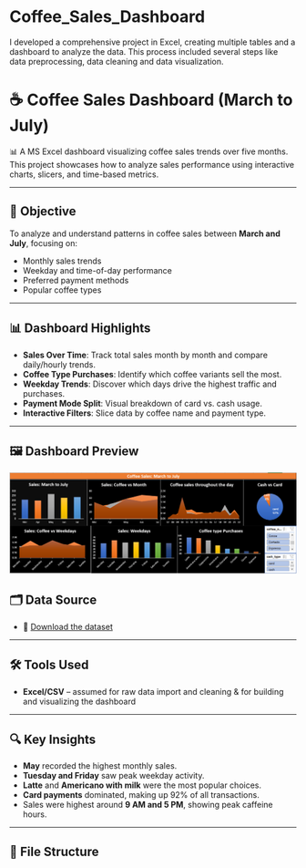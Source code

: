 # Coffee_Sales_Dashboard
I developed a comprehensive project in Excel, creating multiple tables and a dashboard to analyze the data. This process included several steps like data preprocessing, data cleaning and data visualization.
# ☕ Coffee Sales Dashboard (March to July)

📊 A MS Excel dashboard visualizing coffee sales trends over five months.  
This project showcases how to analyze sales performance using interactive charts, slicers, and time-based metrics.

---

## 📌 Objective

To analyze and understand patterns in coffee sales between **March and July**, focusing on:
- Monthly sales trends
- Weekday and time-of-day performance
- Preferred payment methods
- Popular coffee types

---

## 📊 Dashboard Highlights

- **Sales Over Time**: Track total sales month by month and compare daily/hourly trends.
- **Coffee Type Purchases**: Identify which coffee variants sell the most.
- **Weekday Trends**: Discover which days drive the highest traffic and purchases.
- **Payment Mode Split**: Visual breakdown of card vs. cash usage.
- **Interactive Filters**: Slice data by coffee name and payment type.

---

## 🖼️ Dashboard Preview

![Coffee Sales Dashboard](https://github.com/Rishinroy2000/Coffee_Sales_Dashboard/blob/main/Coffee%20sales%20dashboard%20ss.png)

## 🗂 Data Source

- 📄 [Download the dataset](https://drive.google.com/file/d/1YqP5Na7_o2xBwsFcf-0NTK31u5_EpxKC/view)

---

## 🛠 Tools Used

- **Excel/CSV** – assumed for raw data import and cleaning & for building and visualizing the dashboard

---

## 🔍 Key Insights

- **May** recorded the highest monthly sales.
- **Tuesday and Friday** saw peak weekday activity.
- **Latte** and **Americano with milk** were the most popular choices.
- **Card payments** dominated, making up 92% of all transactions.
- Sales were highest around **9 AM and 5 PM**, showing peak caffeine hours.

---

## 📂 File Structure

